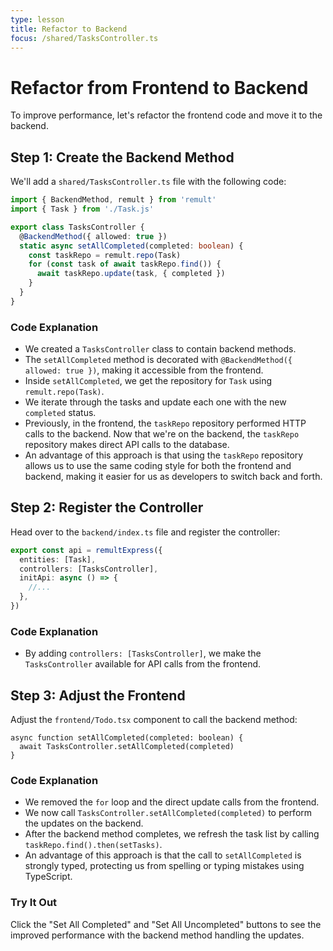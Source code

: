 ```yaml
---
type: lesson
title: Refactor to Backend
focus: /shared/TasksController.ts
---
```


# Refactor from Frontend to Backend

To improve performance, let's refactor the frontend code and move it to the backend.

## Step 1: Create the Backend Method

We'll add a `shared/TasksController.ts` file with the following code:

```ts title="shared/TasksController.ts" add={5-11}
import { BackendMethod, remult } from 'remult'
import { Task } from './Task.js'

export class TasksController {
  @BackendMethod({ allowed: true })
  static async setAllCompleted(completed: boolean) {
    const taskRepo = remult.repo(Task)
    for (const task of await taskRepo.find()) {
      await taskRepo.update(task, { completed })
    }
  }
}
```

### Code Explanation

- We created a `TasksController` class to contain backend methods.
- The `setAllCompleted` method is decorated with `@BackendMethod({ allowed: true })`, making it accessible from the frontend.
- Inside `setAllCompleted`, we get the repository for `Task` using `remult.repo(Task)`.
- We iterate through the tasks and update each one with the new `completed` status.
- Previously, in the frontend, the `taskRepo` repository performed HTTP calls to the backend. Now that we're on the backend, the `taskRepo` repository makes direct API calls to the database.
- An advantage of this approach is that using the `taskRepo` repository allows us to use the same coding style for both the frontend and backend, making it easier for us as developers to switch back and forth.

## Step 2: Register the Controller

Head over to the `backend/index.ts` file and register the controller:

```ts title="backend/index.ts" add={3}
export const api = remultExpress({
  entities: [Task],
  controllers: [TasksController],
  initApi: async () => {
    //...
  },
})
```

### Code Explanation

- By adding `controllers: [TasksController]`, we make the `TasksController` available for API calls from the frontend.

## Step 3: Adjust the Frontend

Adjust the `frontend/Todo.tsx` component to call the backend method:

```tsx title="frontend/Todo.tsx" add={4}
async function setAllCompleted(completed: boolean) {
  await TasksController.setAllCompleted(completed)
}
```

### Code Explanation

- We removed the `for` loop and the direct update calls from the frontend.
- We now call `TasksController.setAllCompleted(completed)` to perform the updates on the backend.
- After the backend method completes, we refresh the task list by calling `taskRepo.find().then(setTasks)`.
- An advantage of this approach is that the call to `setAllCompleted` is strongly typed, protecting us from spelling or typing mistakes using TypeScript.

### Try It Out

Click the "Set All Completed" and "Set All Uncompleted" buttons to see the improved performance with the backend method handling the updates.
